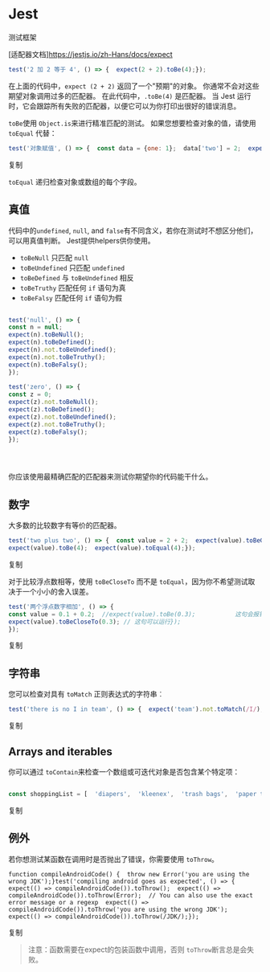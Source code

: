 # Jest
测试框架


[适配器文档]https://jestjs.io/zh-Hans/docs/expect


```js
test('2 加 2 等于 4', () => {  expect(2 + 2).toBe(4);});
```

在上面的代码中，`expect (2 + 2)` 返回了一个"预期"的对象。 你通常不会对这些期望对象调用过多的匹配器。 在此代码中，`.toBe(4)` 是匹配器。 当 Jest 运行时，它会跟踪所有失败的匹配器，以便它可以为你打印出很好的错误消息。

`toBe`使用 `Object.is`来进行精准匹配的测试。 如果您想要检查对象的值，请使用 `toEqual` 代替：

```js
test('对象赋值', () => {  const data = {one: 1};  data['two'] = 2;  expect(data).toEqual({one: 1, two: 2});});
```

复制

`toEqual` 递归检查对象或数组的每个字段。

## 真值[​](https://jestjs.io/zh-Hans/docs/using-matchers#%E7%9C%9F%E5%80%BC "直接链接到标题")

代码中的`undefined`, `null`, and `false`有不同含义，若你在测试时不想区分他们，可以用真值判断。 Jest提供helpers供你使用。

-   `toBeNull` 只匹配 `null`
-   `toBeUndefined` 只匹配 `undefined`
-   `toBeDefined` 与 `toBeUndefined` 相反
-   `toBeTruthy` 匹配任何 `if` 语句为真
-   `toBeFalsy` 匹配任何 `if` 语句为假

```js

test('null', () => {  
const n = null;  
expect(n).toBeNull();  
expect(n).toBeDefined();  
expect(n).not.toBeUndefined();  
expect(n).not.toBeTruthy();  
expect(n).toBeFalsy();  
});  
  
test('zero', () => {  
const z = 0;  
expect(z).not.toBeNull();  
expect(z).toBeDefined();  
expect(z).not.toBeUndefined();  
expect(z).not.toBeTruthy();  
expect(z).toBeFalsy();  
});





```

你应该使用最精确匹配的匹配器来测试你期望你的代码能干什么。

## 数字[​](https://jestjs.io/zh-Hans/docs/using-matchers#%E6%95%B0%E5%AD%97 "直接链接到标题")

大多数的比较数字有等价的匹配器。

```js
test('two plus two', () => {  const value = 2 + 2;  expect(value).toBeGreaterThan(3);  expect(value).toBeGreaterThanOrEqual(3.5);  expect(value).toBeLessThan(5);  expect(value).toBeLessThanOrEqual(4.5);  // toBe and toEqual are equivalent for numbers 
expect(value).toBe(4);  expect(value).toEqual(4);});
```

复制

对于比较浮点数相等，使用 `toBeCloseTo` 而不是 `toEqual`，因为你不希望测试取决于一个小小的舍入误差。

```js
test('两个浮点数字相加', () => {  
const value = 0.1 + 0.2;  //expect(value).toBe(0.3);           这句会报错，因为浮点数有舍入误差  
expect(value).toBeCloseTo(0.3); // 这句可以运行});
});
```

复制

## 字符串[​](https://jestjs.io/zh-Hans/docs/using-matchers#%E5%AD%97%E7%AC%A6%E4%B8%B2 "直接链接到标题")

您可以检查对具有 `toMatch` 正则表达式的字符串︰

```js
test('there is no I in team', () => {  expect('team').not.toMatch(/I/);});test('but there is a "stop" in Christoph', () => {  expect('Christoph').toMatch(/stop/);});
```

复制

## Arrays and iterables[​](https://jestjs.io/zh-Hans/docs/using-matchers#arrays-and-iterables "直接链接到标题")

你可以通过 `toContain`来检查一个数组或可迭代对象是否包含某个特定项：

```js

const shoppingList = [  'diapers',  'kleenex',  'trash bags',  'paper towels',  'milk',];test('the shopping list has milk on it', () => {  expect(shoppingList).toContain('milk');  expect(new Set(shoppingList)).toContain('milk');});
```

复制

## 例外[​](https://jestjs.io/zh-Hans/docs/using-matchers#%E4%BE%8B%E5%A4%96 "直接链接到标题")

若你想测试某函数在调用时是否抛出了错误，你需要使用 `toThrow`。

```
function compileAndroidCode() {  throw new Error('you are using the wrong JDK');}test('compiling android goes as expected', () => {  expect(() => compileAndroidCode()).toThrow();  expect(() => compileAndroidCode()).toThrow(Error);  // You can also use the exact error message or a regexp  expect(() => compileAndroidCode()).toThrow('you are using the wrong JDK');  expect(() => compileAndroidCode()).toThrow(/JDK/);});
```

复制

> 注意：函数需要在expect的包装函数中调用，否则 `toThrow`断言总是会失败。